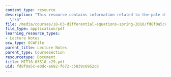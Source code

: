 ```yaml
---
content_type: resource
description: "This resource contains information related to the pole diagram. \r\n\
  \r\n"
file: /media/courses/18-03-differential-equations-spring-2010/fd8f0a5ce0dce692f672c5839c8952c8_MIT18_03S10_c29.pdf
file_type: application/pdf
learning_resource_types:
- Lecture Notes
ocw_type: OCWFile
parent_title: Lecture Notes
parent_type: CourseSection
resourcetype: Document
title: MIT18_03S10_c29.pdf
uid: fd8f0a5c-e0dc-e692-f672-c5839c8952c8
---
```

